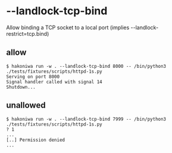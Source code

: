 # --landlock-tcp-bind

Allow binding a TCP socket to a local port (implies --landlock-restrict=tcp.bind)

## allow

```console
$ hakoniwa run -w . --landlock-tcp-bind 8000 -- /bin/python3 ./tests/fixtures/scripts/httpd-1s.py
Serving on port 8000
Signal handler called with signal 14
Shutdown...

```

## unallowed

```console
$ hakoniwa run -w . --landlock-tcp-bind 7999 -- /bin/python3 ./tests/fixtures/scripts/httpd-1s.py
? 1
...
[..] Permission denied
...

```
